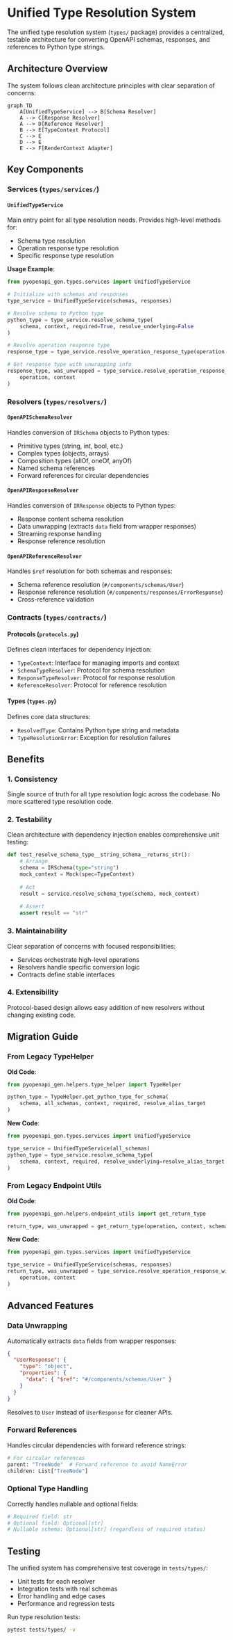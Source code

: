 # Unified Type Resolution System

The unified type resolution system (`types/` package) provides a centralized, testable architecture for converting OpenAPI schemas, responses, and references to Python type strings.

## Architecture Overview

The system follows clean architecture principles with clear separation of concerns:

```mermaid
graph TD
    A[UnifiedTypeService] --> B[Schema Resolver]
    A --> C[Response Resolver]
    A --> D[Reference Resolver]
    B --> E[TypeContext Protocol]
    C --> E
    D --> E
    E --> F[RenderContext Adapter]
```

## Key Components

### Services (`types/services/`)

#### `UnifiedTypeService`
Main entry point for all type resolution needs. Provides high-level methods for:
- Schema type resolution
- Operation response type resolution  
- Specific response type resolution

**Usage Example**:
```python
from pyopenapi_gen.types.services import UnifiedTypeService

# Initialize with schemas and responses
type_service = UnifiedTypeService(schemas, responses)

# Resolve schema to Python type
python_type = type_service.resolve_schema_type(
    schema, context, required=True, resolve_underlying=False
)

# Resolve operation response type
response_type = type_service.resolve_operation_response_type(operation, context)

# Get response type with unwrapping info
response_type, was_unwrapped = type_service.resolve_operation_response_with_unwrap_info(
    operation, context
)
```

### Resolvers (`types/resolvers/`)

#### `OpenAPISchemaResolver`
Handles conversion of `IRSchema` objects to Python types:
- Primitive types (string, int, bool, etc.)
- Complex types (objects, arrays)
- Composition types (allOf, oneOf, anyOf)
- Named schema references
- Forward references for circular dependencies

#### `OpenAPIResponseResolver` 
Handles conversion of `IRResponse` objects to Python types:
- Response content schema resolution
- Data unwrapping (extracts `data` field from wrapper responses)
- Streaming response handling
- Response reference resolution

#### `OpenAPIReferenceResolver`
Handles `$ref` resolution for both schemas and responses:
- Schema reference resolution (`#/components/schemas/User`)
- Response reference resolution (`#/components/responses/ErrorResponse`)
- Cross-reference validation

### Contracts (`types/contracts/`)

#### Protocols (`protocols.py`)
Defines clean interfaces for dependency injection:
- `TypeContext`: Interface for managing imports and context
- `SchemaTypeResolver`: Protocol for schema resolution
- `ResponseTypeResolver`: Protocol for response resolution
- `ReferenceResolver`: Protocol for reference resolution

#### Types (`types.py`)
Defines core data structures:
- `ResolvedType`: Contains Python type string and metadata
- `TypeResolutionError`: Exception for resolution failures

## Benefits

### 1. **Consistency**
Single source of truth for all type resolution logic across the codebase. No more scattered type resolution code.

### 2. **Testability** 
Clean architecture with dependency injection enables comprehensive unit testing:
```python
def test_resolve_schema_type__string_schema__returns_str():
    # Arrange
    schema = IRSchema(type="string")
    mock_context = Mock(spec=TypeContext)
    
    # Act
    result = service.resolve_schema_type(schema, mock_context)
    
    # Assert
    assert result == "str"
```

### 3. **Maintainability**
Clear separation of concerns with focused responsibilities:
- Services orchestrate high-level operations
- Resolvers handle specific conversion logic
- Contracts define stable interfaces

### 4. **Extensibility**
Protocol-based design allows easy addition of new resolvers without changing existing code.

## Migration Guide

### From Legacy TypeHelper
**Old Code**:
```python
from pyopenapi_gen.helpers.type_helper import TypeHelper

python_type = TypeHelper.get_python_type_for_schema(
    schema, all_schemas, context, required, resolve_alias_target
)
```

**New Code**:
```python
from pyopenapi_gen.types.services import UnifiedTypeService

type_service = UnifiedTypeService(all_schemas)
python_type = type_service.resolve_schema_type(
    schema, context, required, resolve_underlying=resolve_alias_target
)
```

### From Legacy Endpoint Utils
**Old Code**:
```python
from pyopenapi_gen.helpers.endpoint_utils import get_return_type

return_type, was_unwrapped = get_return_type(operation, context, schemas)
```

**New Code**:
```python
from pyopenapi_gen.types.services import UnifiedTypeService

type_service = UnifiedTypeService(schemas, responses)
return_type, was_unwrapped = type_service.resolve_operation_response_with_unwrap_info(
    operation, context
)
```

## Advanced Features

### Data Unwrapping
Automatically extracts `data` fields from wrapper responses:
```json
{
  "UserResponse": {
    "type": "object", 
    "properties": {
      "data": { "$ref": "#/components/schemas/User" }
    }
  }
}
```
Resolves to `User` instead of `UserResponse` for cleaner APIs.

### Forward References
Handles circular dependencies with forward reference strings:
```python
# For circular references
parent: "TreeNode"  # Forward reference to avoid NameError
children: List["TreeNode"]
```

### Optional Type Handling
Correctly handles nullable and optional fields:
```python
# Required field: str
# Optional field: Optional[str] 
# Nullable schema: Optional[str] (regardless of required status)
```

## Testing

The unified system has comprehensive test coverage in `tests/types/`:
- Unit tests for each resolver
- Integration tests with real schemas
- Error handling and edge cases
- Performance and regression tests

Run type resolution tests:
```bash
pytest tests/types/ -v
``` 